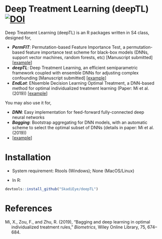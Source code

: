 Deep Treatment Learning (deepTL) [![DOI](https://zenodo.org/badge/156120192.svg)](https://zenodo.org/badge/latestdoi/156120192)
================

Deep Treatment Learning (deepTL) is an R packages written in S4 class,
designed for,

  - ***PermFIT***: Permutation-based Feature Importance Test, a
    permutation-based feature importance test scheme for black-box
    models (DNNs, support vector machines, random forests, etc)
    \[Manuscript submitted\]
    \[[example](https://github.com/SkadiEye/deepTL/blob/master/permfit/permfit.md)\]
  - ***deepTL***: Deep Treatment Learning, an efficient semiparametric
    framework coupled with ensemble DNNs for adjusting complex
    confounding \[Manuscript submitted\]
    \[[example](https://github.com/SkadiEye/deepTL/blob/master/deeptl.md)\]
  - ***EndLot***: ENsemble Decision Learning Optimal Treatment, a
    DNN-based method for optimal individualized treatment learning
    (Paper: Mi et al. (2019))
    \[[example](https://github.com/SkadiEye/deepTL/blob/master/endlot.md)\]

You may also use it for,

  - ***DNN***: Easy implementation for feed-forward fully-connected deep
    neural networks
  - ***Bagging***: Bootstrap aggregating for DNN models, with an
    automatic scheme to select the optimal subset of DNNs (details in
    paper: Mi et al. (2019))
  - \[[example](https://github.com/SkadiEye/deepTL/blob/master/dnnet.md)\]

# Installation

  - System requirement: Rtools (Windows); None (MacOS/Linux)

  - In R:

<!-- end list -->

``` r
devtools::install_github("SkadiEye/deepTL")
```

# References

<div id="refs" class="references hanging-indent">

<div id="ref-mi2019bagging">

Mi, X., Zou, F., and Zhu, R. (2019), “Bagging and deep learning in
optimal individualized treatment rules,” *Biometrics*, Wiley Online
Library, 75, 674–684.

</div>

</div>
